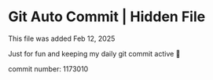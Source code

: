 # Git Auto Commit | Hidden File

This file was added Feb 12, 2025

Just for fun and keeping my daily git commit active 🤪

commit number: 1173010
